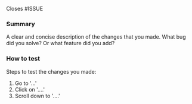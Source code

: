 Closes #ISSUE

<!--

Please add the appropriate label for the change that you made to this PR:
- feature: new feature for the user, not a new feature for build script
- bug: fix for the user, not a fix to a build script
- docs: changes to the documentation
- refactor: refactoring production code, eg. renaming a variable or rewriting a function
- test: adding missing tests, refactoring tests; no production code change
- chore: updating yarn, changing the CI settings etc; no production code change

-->

### Summary
A clear and concise description of the changes that you made. What bug did you solve? Or what feature did you add?

### How to test
Steps to test the changes you made:
1. Go to '...'
2. Click on '....'
3. Scroll down to '....'
